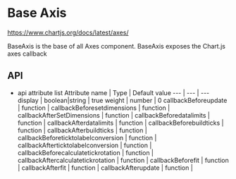 # Base Axis

https://www.chartjs.org/docs/latest/axes/

BaseAxis is the base of all Axes component.
BaseAxis exposes the Chart.js axes callback

## API

- api attribute list
  Attribute name | Type | Default value
  --- | --- | ---
  display | boolean|string | true
  weight | number | 0
  callbackBeforeupdate | function |
  callbackBeforesetdimensions | function |
  callbackAfterSetDimensions | function |
  callbackBeforedatalimits | function |
  callbackAfterdatalimits | function |
  callbackBeforebuildticks | function |
  callbackAfterbuildticks | function |
  callbackBeforeticktolabelconversion | function |
  callbackAfterticktolabelconversion | function |
  callbackBeforecalculatetickrotation | function |
  callbackAftercalculatetickrotation | function |
  callbackBeforefit | function |
  callbackAfterfit | function |
  callbackAfterupdate | function |

